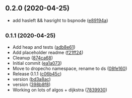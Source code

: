 ## 0.2.0 (2020-04-25)

* add hasleft && hasright to bspnode ([e89194a](https://github.com/dropecho/ds/commit/e89194a))



## <small>0.1.1 (2020-04-25)</small>

* Add heap and tests ([adb8e61](https://github.com/dropecho/ds/commit/adb8e61))
* Add placeholder readme ([f21ff24](https://github.com/dropecho/ds/commit/f21ff24))
* Cleanup ([874ca68](https://github.com/dropecho/ds/commit/874ca68))
* Initial commit ([ea1a073](https://github.com/dropecho/ds/commit/ea1a073))
* Move to dropecho namespace, rename to ds ([08fe160](https://github.com/dropecho/ds/commit/08fe160))
* Release 0.1.1 ([c06b45c](https://github.com/dropecho/ds/commit/c06b45c))
* version ([bd3a8ac](https://github.com/dropecho/ds/commit/bd3a8ac))
* version ([398b8f8](https://github.com/dropecho/ds/commit/398b8f8))
* Working on lots of algos + dijkstra ([7839930](https://github.com/dropecho/ds/commit/7839930))



